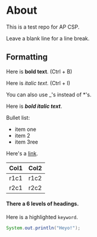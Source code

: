 # About
This is a test repo for AP CSP.

Leave a blank line for a line break.

## Formatting
Here is **bold text**. (Ctrl + B)

Here is *italic text*. (Ctrl + I)

You can also use _'s instead of *'s.

Here is **_bold italic text_**.

Bullet list:
* item one
* item 2
* item 3ree

Here's a [link](https://test.com).

|Col1  |Col2  |
|------|------|
|r1c1  |r1c2  |
|r2c1  |r2c2  |

#### There a 6 levels of headings.

Here is a highlighted `keyword`.

```java
System.out.println("Heyo!");
```